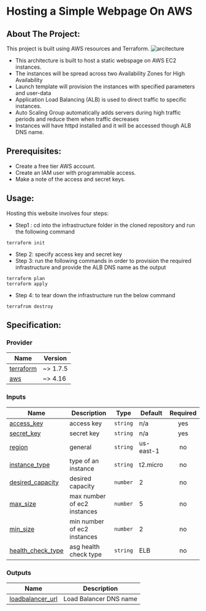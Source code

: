 # Hosting a Simple Webpage On AWS

## About The Project:

This project is built using AWS resources and Terraform.
![arcitecture](https://github.com/AnastasiaShvydkaiia/AWS-website/assets/166436183/0cb08d80-c555-488f-aef1-b9dc1d3df366)
- This architecture is built to host a static webspage on AWS EC2 instances.
- The instances will be spread across two Availability Zones for High Availability
- Launch template will provision the instances with specified parameters and user-data
- Application Load Balancing (ALB) is used to direct traffic to specific instances. 
- Auto Scaling Group automatically adds servers during high traffic periods and reduce them when traffic decreases
- Instances will have httpd installed and it will be accessed though ALB DNS name.

## Prerequisites:
- Create a free tier AWS account.
- Create an IAM user with programmable access.
- Make a note of the access and secret keys.

## Usage:
Hosting this website involves four steps:

+ Step1 : cd into the infrastructure folder in the cloned repository and run the following command
```
terraform init
```
+ Step 2: specify access key and secret key 
+ Step 3: run the following commands in order to provision the required infrastructure and provide the ALB DNS name as the output
```
terraform plan
terraform apply
```
+ Step 4: to tear down the infrastructure run the below command
```
terrafrom destroy
```
<!-- BEGIN_Specification: -->
## Specification:

### Provider
| Name | Version |
|------|---------|
| <a name="requirement_terraform"></a> [terraform](#requirement\_terraform) | ~> 1.7.5 |
| <a name="requirement_aws"></a> [aws](#requirement\_aws) | ~> 4.16 |

### Inputs
| Name | Description | Type | Default | Required |
|------|-------------|------|---------|:--------:|
| <a name="access_key"></a> [access\_key](#input\_access\_key) | access key | `string` | n/a | yes |
| <a name="secret_key"></a> [secret\_key](#input\_secret\_key) | secret key | `string` | n/a | yes |
| <a name="input_region"></a> [region](#input\_region) | general | `string` | us-east-1 | no |
| <a name="input_instance_type"></a> [instance\_type](#input\_instance\_type) | type of an instance | `string` | t2.micro | no |
| <a name="input_desired_capacity"></a> [desired\_capacity](#input\_desired\_capacity) | desired capacity | `number` | 2 | no |
| <a name="input_max_size"></a> [max\_size](#input\_max\_size) | max number of ec2 instances | `number` | 5 | no |
| <a name="input_min_size"></a> [min\_size](#input\_min\_size) | min number of ec2 instances | `number` | 2 | no |
| <a name="input_health_check_type"></a> [health\_check\_type](#input\_health\_check\_type) | asg health check type | `string` | ELB | no |

### Outputs

| Name | Description |
|------|-------------|
| <a name="loadbalancer_url"></a> [loadbalancer\_url](#output\_loadbalancer\_url) | Load Balancer DNS name  |

<!-- END_Specification: -->
